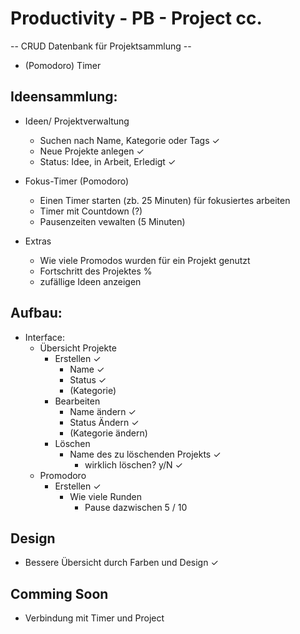 # Productivity - PB - Project cc. 

-- CRUD Datenbank für Projektsammlung --
 + (Pomodoro) Timer

## Ideensammlung: 

- Ideen/ Projektverwaltung
  - Suchen nach Name, Kategorie oder Tags ✓
  - Neue Projekte anlegen ✓
  - Status: Idee, in Arbeit, Erledigt ✓

- Fokus-Timer (Pomodoro) 
  - Einen Timer starten (zb. 25 Minuten) für fokusiertes arbeiten
  - Timer mit Countdown (?) 
  - Pausenzeiten vewalten (5 Minuten)

- Extras
  - Wie viele Promodos wurden für ein Projekt genutzt
  - Fortschritt des Projektes %
  - zufällige Ideen anzeigen


## Aufbau:

- Interface: 
  - Übersicht Projekte
    - Erstellen ✓
      - Name ✓
      - Status ✓ 
      - (Kategorie)
    - Bearbeiten
      - Name ändern ✓
      - Status Ändern ✓
      - (Kategorie ändern)
    - Löschen
      - Name des zu löschenden Projekts ✓
        - wirklich löschen? y/N ✓
  - Promodoro
    - Erstellen ✓
      - Wie viele Runden
        - Pause dazwischen 5 / 10

## Design
- Bessere Übersicht durch Farben und Design ✓

## Comming Soon
- Verbindung mit Timer und Project
